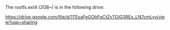 The rootfs.ext4 (2GB~) is in the following drive:

https://drive.google.com/file/d/1TEsaFeGOhFgCtZvTGIG3REx_LN7cmLyy/view?usp=sharing
